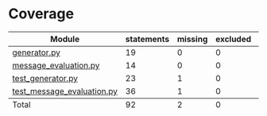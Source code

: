# Coverage

<table class="index" data-sortable>
        <thead>
            <tr class="tablehead" title="Click to sort">
                <th class="name left" aria-sort="none" data-shortcut="n">Module</th>
                <th aria-sort="none" data-default-sort-order="descending" data-shortcut="s">statements</th>
                <th aria-sort="none" data-default-sort-order="descending" data-shortcut="m">missing</th>
                <th aria-sort="none" data-default-sort-order="descending" data-shortcut="x">excluded</th>
                <th class="right" aria-sort="none" data-shortcut="c">coverage</th>
            </tr>
        </thead>
        <tbody>
            <tr class="file">
                <td class="name left"><a href="generator_py.html">generator.py</a></td>
                <td>19</td>
                <td>0</td>
                <td>0</td>
                <td class="right" data-ratio="19 19">100%</td>
            </tr>
            <tr class="file">
                <td class="name left"><a href="message_evaluation_py.html">message_evaluation.py</a></td>
                <td>14</td>
                <td>0</td>
                <td>0</td>
                <td class="right" data-ratio="14 14">100%</td>
            </tr>
            <tr class="file">
                <td class="name left"><a href="test_generator_py.html">test_generator.py</a></td>
                <td>23</td>
                <td>1</td>
                <td>0</td>
                <td class="right" data-ratio="22 23">96%</td>
            </tr>
            <tr class="file">
                <td class="name left"><a href="test_message_evaluation_py.html">test_message_evaluation.py</a></td>
                <td>36</td>
                <td>1</td>
                <td>0</td>
                <td class="right" data-ratio="35 36">97%</td>
            </tr>
        </tbody>
        <tfoot>
            <tr class="total">
                <td class="name left">Total</td>
                <td>92</td>
                <td>2</td>
                <td>0</td>
                <td class="right" data-ratio="90 92">98%</td>
            </tr>
        </tfoot>
    </table>